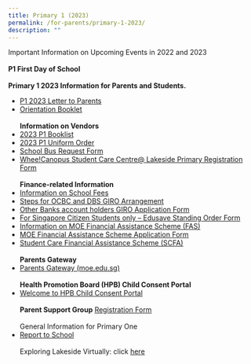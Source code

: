 ```yaml
---
title: Primary 1 (2023)
permalink: /for-parents/primary-1-2023/
description: ""
---
```

Important Information on Upcoming Events in 2022 and 2023  
<br>
<b>P1 First Day of School</b>
<br><br>
<b>Primary 1 2023 Information for Parents and Students.</b>
*   [P1 2023 Letter to Parents](https://lakesidepri.moe.edu.sg/qql/slot/u174/Parents/P1%202023/Letter%20to%20P1%20Parents.pdf)  
*   [Orientation Booklet](https://lakesidepri.moe.edu.sg/qql/slot/u174/Parents/P1%202023/Orientation%20Booklet%202023.pdf)<br><br>
<b>Information on Vendors</b>
*   [2023 P1 Booklist](https://lakesidepri.moe.edu.sg/qql/slot/u174/Parents/P1%202023/P1%202023%20Booklist_Lakeside%20Pri.pdf)
*   [2023 P1 Uniform Order](https://lakesidepri.moe.edu.sg/qql/slot/u174/Parents/P1%202023/Uniform%20Pamphlet.pdf)
*   [School Bus Request Form](https://forms.gle/jHsryXFj3mQB1LN8A)
*   [Whee!Canopus Student Care Centre@ Lakeside Primary Registration Form](https://www.wheecanopus.com/student-registration)<br><br>
<b>Finance-related Information</b>
*   [Information on School Fees](https://www.moe.gov.sg/financial-matters/fees)
*   [Steps for OCBC and DBS GIRO Arrangement](https://lakesidepri.moe.edu.sg/qql/slot/u174/Parents/P1%202023/Steps%20for%20OCBC%20and%20DBS%20GIRO%20Arrangement.pdf)
*   [Other Banks account holders GIRO Application Form](https://lakesidepri.moe.edu.sg/qql/slot/u174/Parents/P1%202022/Giro%20Application%20form%20Oct%202021.pdf)
*   [For Singapore Citizen Students only – Edusave Standing Order Form](https://form.gov.sg/#!/5be24a1bb3f842000fdc4e59)
*   [Information on MOE Financial Assistance Scheme (FAS)](https://www.moe.gov.sg/financial-matters/financial-assistance)
*   [MOE Financial Assistance Scheme Application Form](https://go.gov.sg/moe-efas) 
*   [Student Care Financial Assistance Scheme (SCFA)](https://www.msf.gov.sg/Comcare/Pages/Comcare-Student-Care-Subsidies.aspx)<br><br>
<b>Parents Gateway</b>
*   [Parents Gateway (moe.edu.sg)](https://pg.moe.edu.sg/)<br><br>
<b>Health Promotion Board (HPB) Child Consent Portal</b>
*   [Welcome to HPB Child Consent Portal](https://childconsent.hpb.gov.sg/ship/process/SHIP/OnlineChildConsentPortal)<br><br>
<b>Parent Support Group</b>
<a href="https://docs.google.com/forms/d/e/1FAIpQLSdgIXFrdCwzsOYcDMPGLJ8-ErQfdyJR6JGt7p8GS8nMXFkZyA/viewform" target="_blank">Registration Form</a>
<br><br>
General Information for Primary One
*   [Report to School](https://www.moe.gov.sg/primary/p1-registration/report-to-school)
<br><br>
Exploring Lakeside Virtually: click <a href="https://sites.google.com/moe.edu.sg/lspsvirtualopenhouse2022/home" target="_blank">here</a>